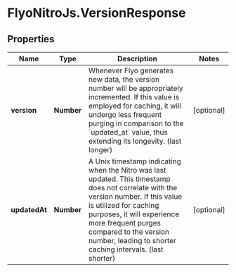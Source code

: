 # FlyoNitroJs.VersionResponse

## Properties

Name | Type | Description | Notes
------------ | ------------- | ------------- | -------------
**version** | **Number** | Whenever Flyo generates new data, the version number will be appropriately incremented. If this value is employed for caching, it will undergo less frequent purging in comparison to the &#x60;updated_at&#x60; value, thus extending its longevity. (last longer) | [optional] 
**updatedAt** | **Number** | A Unix timestamp indicating when the Nitro was last updated. This timestamp does not correlate with the version number. If this value is utilized for caching purposes, it will experience more frequent purges compared to the version number, leading to shorter caching intervals. (last shorter) | [optional] 


